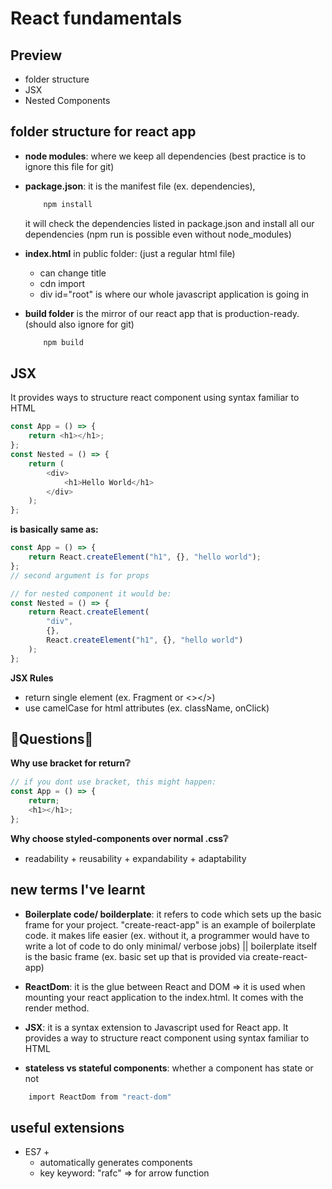 # React fundamentals

## Preview

-   folder structure
-   JSX
-   Nested Components

## folder structure for react app

-   **node modules**: where we keep all dependencies (best practice is to ignore this file for git)
-   **package.json**: it is the manifest file (ex. dependencies),
    ```bash
        npm install
    ```
    it will check the dependencies listed in package.json and install all our dependencies (npm run is possible even without node_modules)
-   **index.html** in public folder: (just a regular html file)
    -   can change title
    -   cdn import
    -   div id="root" is where our whole javascript application is going in
-   **build folder** is the mirror of our react app that is production-ready. (should also ignore for git)

    ```bash
        npm build
    ```

## JSX

It provides ways to structure react component using syntax familiar to HTML

```js
const App = () => {
    return <h1></h1>;
};
const Nested = () => {
    return (
        <div>
            <h1>Hello World</h1>
        </div>
    );
};
```

**is basically same as:**

```js
const App = () => {
    return React.createElement("h1", {}, "hello world");
};
// second argument is for props

// for nested component it would be:
const Nested = () => {
    return React.createElement(
        "div",
        {},
        React.createElement("h1", {}, "hello world")
    );
};
```

**JSX Rules**

-   return single element (ex. Fragment or <></>)
-   use camelCase for html attributes (ex. className, onClick)

## 🔹Questions🔹

**Why use bracket for return❔**

```js
// if you dont use bracket, this might happen:
const App = () => {
    return;
    <h1></h1>;
};
```

**Why choose styled-components over normal .css❔**

-   readability + reusability + expandability + adaptability

## new terms I've learnt

-   **Boilerplate code/ boilderplate**: it refers to code which sets up the basic frame for your project. "create-react-app" is an example of boilerplate code. it makes life easier (ex. without it, a programmer would have to write a lot of code to do only minimal/ verbose jobs) || boilerplate itself is the basic frame (ex. basic set up that is provided via create-react-app)

-   **ReactDom**: it is the glue between React and DOM => it is used when mounting your react application to the index.html. It comes with the render method.

-   **JSX**: it is a syntax extension to Javascript used for React app. It provides a way to structure react component using syntax familiar to HTML

-   **stateless vs stateful components**: whether a component has state or not

```bash
    import ReactDom from "react-dom"
```

## useful extensions

-   ES7 +
    -   automatically generates components
    -   key keyword: "rafc" => for arrow function
